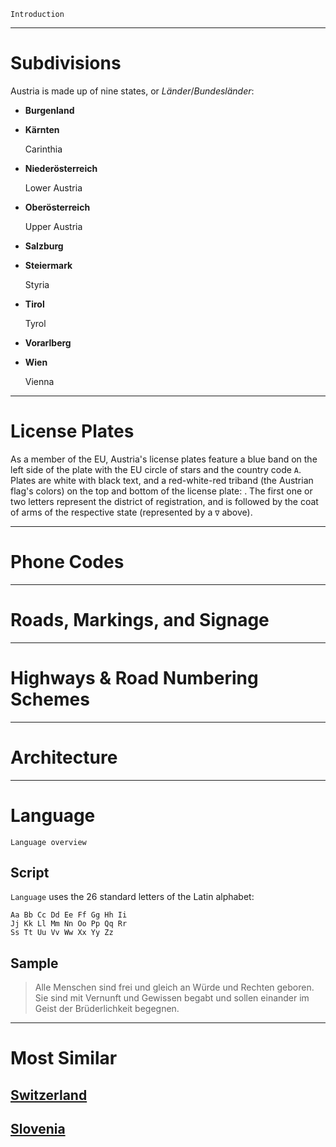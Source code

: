 `Introduction`

---

# Subdivisions

Austria is made up of nine states, or _Länder_/_Bundesländer_:

- **Burgenland**

- **Kärnten**

  Carinthia

- **Niederösterreich**

  Lower Austria

- **Oberösterreich**

  Upper Austria

- **Salzburg**

- **Steiermark**

  Styria

- **Tirol**

  Tyrol

- **Vorarlberg**

- **Wien**

  Vienna

<CountryMap code="AUT" scale="4500" />

---

# License Plates

As a member of the EU, Austria's license plates feature a blue band on the left side of the plate with the EU circle of stars and the country code `A`. Plates are white with black text, and a red-white-red triband (the Austrian flag's colors) on the top and bottom of the license plate: <LicensePlate style="eu" code="A" format="AB ∇ 12CD" border="red" borderStyle="double"/>. The first one or two letters represent the district of registration, and is followed by the coat of arms of the respective state (represented by a `∇` above).

---

# Phone Codes

---

# Roads, Markings, and Signage

---

# Highways & Road Numbering Schemes

---

# Architecture

---

# Language

`Language overview`

## Script

`Language` uses the 26 standard letters of the Latin alphabet:

```
Aa Bb Cc Dd Ee Ff Gg Hh Ii
Jj Kk Ll Mm Nn Oo Pp Qq Rr
Ss Tt Uu Vv Ww Xx Yy Zz
```

## Sample

> Alle Menschen sind frei und gleich an Würde und Rechten geboren. Sie sind mit Vernunft und Gewissen begabt und sollen einander im Geist der Brüderlichkeit begegnen.

---

# Most Similar

## [Switzerland](/countries/CHE)

## [Slovenia](/countries/SVN)
